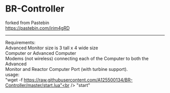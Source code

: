 # BR-Controller
 forked from Pastebin <br />
 https://pastebin.com/irim4gRD

------------------------------------
Requirements:<br />
   Advanced Monitor size is 3 tall x 4 wide size<br />
   Computer or Advanced Computer<br />
   Modems (not wireless) connecting each of the Computer to both the Advanced<br />
   Monitor and Reactor Computer Port (with turbine support).<br />
usage:<br />
  "wget -f https://raw.githubusercontent.com/A125500134/BR-Controller/master/start.lua"<br />
  "start"<br />

